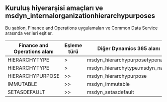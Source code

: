 ## <a name="organization-hierarchy-purposes-to-msdyn_internalorganizationhierarchypurposes"></a>Kuruluş hiyerarşisi amaçları ve msdyn_internalorganizationhierarchypurposes

Bu şablon, Finance and Operations uygulamaları ve Common Data Service arasında verileri eşitler.

Finance and Operations alanı | Eşleme türü | Diğer Dynamics 365 alanı | Varsayılan değer
---|---|---|---
HIERARCHYTYPE | > | msdyn_hierarchypurposetypename | 
HIERARCHYTYPE | > | msdyn_hierarchytype.msdyn_name | 
HIERARCHYPURPOSE | >> | msdyn_hierarchypurpose | 
IMMUTABLE | >> | msdyn_immutable | 
SETASDEFAULT | >> | msdyn_setasdefault | 
